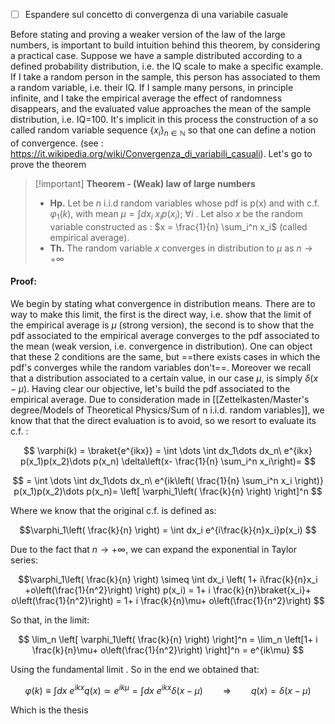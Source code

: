 - [ ] Espandere sul concetto di convergenza di una variabile casuale

Before stating and proving a weaker version of the law of the large numbers, is important to build intuition behind this theorem, by considering a practical case.
Suppose we have a sample distributed according to a defined probability distribution, i.e. the IQ scale to make a specific example. If I take a random person in the sample, this person has associated to them a random variable, i.e. their IQ. If I sample many persons, in principle infinite, and I take the empirical average the effect of randomness disappears, and the evaluated value approaches the mean of the sample distribution, i.e. IQ=100.
It's implicit in this process the construction of a so called random variable sequence $\{x_i\}_{n \in \mathbb{N}}$ so that one can define a notion of convergence. (see : https://it.wikipedia.org/wiki/Convergenza_di_variabili_casuali).
Let's go to prove the theorem

>[!important] **Theorem - (Weak) law of large numbers**
>- **Hp.** Let be $n$ i.i.d random variables whose pdf is p(x) and with c.f. $\varphi_1(k)$, with mean $\mu = \int dx_i\  x_i p(x_i);\ \forall i$ .
> Let also $x$ be the random variable constructed as : $x = \frac{1}{n} \sum_i^n x_i$ (called empirical average).
> - **Th.** The random variable $x$ converges in distribution to $\mu$ as $n \to +\infty$

#### Proof:
We begin by stating what convergence in distribution means. There are to way to make this limit, the first is the direct way, i.e. show that the limit of the empirical average is $\mu$ (strong version), the second is to show that the pdf associated to the empirical average converges to the pdf associated to the mean (weak version, i.e. convergence in distribution). One can object that these 2 conditions are the same, but ==there exists cases in which the pdf's converges while the random variables don't==.
Moreover we recall that a distribution associated to a certain value, in our case $\mu$, is simply $\delta(x-\mu)$.
Having clear our objective, let's build the pdf associated to the empirical average. Due to consideration made in [[Zettelkasten/Master's degree/Models of Theoretical Physics/Sum of n i.i.d. random variables]], we know that that the direct evaluation is to avoid, so we resort to evaluate its c.f. :

$$  \varphi(k) = \braket{e^{ikx}} = \int \dots \int dx_1\dots dx_n\ e^{ikx} p(x_1)p(x_2)\dots p(x_n) \delta\left(x- \frac{1}{n} \sum_i^n x_i\right)=   $$

$$ = \int \dots \int dx_1\dots dx_n\ e^{ik\left(  \frac{1}{n} \sum_i^n x_i \right)} p(x_1)p(x_2)\dots p(x_n)= \left[ \varphi_1\left( \frac{k}{n} \right) \right]^n $$

Where we know that the original c.f. is defined as:

$$\varphi_1\left( \frac{k}{n} \right) = \int dx_i e^{i\frac{k}{n}x_i}p(x_i) $$

Due to the fact that $n \to +\infty$, we can expand the exponential in Taylor series:

$$\varphi_1\left( \frac{k}{n} \right) \simeq \int dx_i \left( 1+ i\frac{k}{n}x_i +o\left(\frac{1}{n^2}\right) \right) p(x_i) = 1+ i \frac{k}{n}\braket{x_i}+ o\left(\frac{1}{n^2}\right) = 1+ i \frac{k}{n}\mu+ o\left(\frac{1}{n^2}\right)  $$

So that, in the limit:

$$ \lim_n \left[ \varphi_1\left( \frac{k}{n} \right) \right]^n = \lim_n \left[1+ i \frac{k}{n}\mu+ o\left(\frac{1}{n^2}\right) \right]^n = e^{ik\mu} $$

Using the fundamental limit . So in the end we obtained that:

$$ \varphi(k) \equiv \int dx\  e^{ikx} q(x)\simeq e^{ik\mu}= \int dx\  e^{ikx} \delta(x-\mu) \qquad\Rightarrow\qquad q(x)= \delta(x-\mu)$$

Which is the thesis